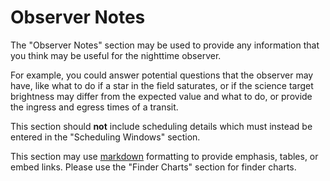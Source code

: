 # Observer Notes

The "Observer Notes" section may be used to provide any information that you think may be useful for the nighttime observer.

For example, you could answer potential questions that the observer may have, like what to do if a star in the field saturates, or if the science target brightness may differ from the expected value and what to do, or provide the ingress and egress times of a transit.

This section should **not** include scheduling details which must instead be entered in the "Scheduling Windows" section.

This section may use [markdown](https://www.markdownguide.org/) formatting to provide emphasis, tables, or embed links.  Please use the "Finder Charts" section for finder charts.

